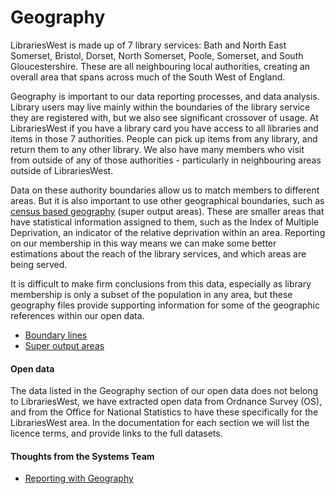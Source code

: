 Geography
=========

LibrariesWest is made up of 7 library services: Bath and North East Somerset, Bristol, Dorset, North Somerset, Poole, Somerset, and South Gloucestershire. These are all neighbouring local authorities, creating an overall area that spans across much of the South West of England.

Geography is important to our data reporting processes, and data analysis. Library users may live mainly within the boundaries of the library service they are registered with, but we also see significant crossover of usage. At LibrariesWest if you have a library card you have access to all libraries and items in those 7 authorities. People can pick up items from any library, and return them to any other library. We also have many members who visit from outside of any of those authorities - particularly in neighbouring areas outside of LibrariesWest.

Data on these authority boundaries allow us to match members to different areas. But it is also important to use other geographical boundaries, such as [census based geography](https://www.ons.gov.uk/methodology/geography/ukgeographies/censusgeography) (super output areas). These are smaller areas that have statistical information assigned to them, such as the Index of Multiple Deprivation, an indicator of the relative deprivation within an area. Reporting on our membership in this way means we can make some better estimations about the reach of the library services, and which areas are being served.

It is difficult to make firm conclusions from this data, especially as library membership is only a subset of the population in any area, but these geography files provide supporting information for some of the geographic references within our open data.

- [Boundary lines](./boundary-lines.md)
- [Super output areas](./soas.md)

#### Open data

The data listed in the Geography section of our open data does not belong to LibrariesWest, we have extracted open data from Ordnance Survey (OS), and from the Office for National Statistics to have these specifically for the LibrariesWest area. In the documentation for each section we will list the licence terms, and provide links to the full datasets.

#### Thoughts from the Systems Team

- [Reporting with Geography](https://librarieswest.github.io/2016/11/21/reporting-geography/)
